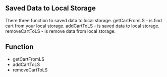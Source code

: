 ## Saved Data to Local Storage

There three function to saved data to local storage. getCartFromLS - is find cart from your local storage. addCartToLS - is saved data to local storage. removeCartToLS - is remove data from local storage.

## Function

- getCartFromLS
- addCartToLS
- removeCartToLS
